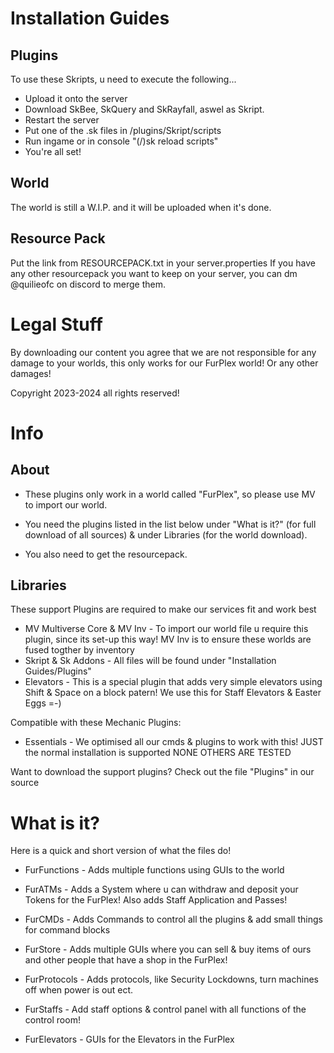 Installation Guides
============================

Plugins
-------------
To use these Skripts, u need to execute the following...
- Upload it onto the server
- Download SkBee, SkQuery and SkRayfall, aswel as Skript.
- Restart the server
- Put one of the .sk files in /plugins/Skript/scripts
- Run ingame or in console "(/)sk reload scripts"
- You're all set!

World
-------------
The world is still a W.I.P. and it will be uploaded when it's done.

Resource Pack
-------------
Put the link from RESOURCEPACK.txt in your server.properties
If you have any other resourcepack you want to keep on your server, you can dm @quilieofc on discord to merge them.

Legal Stuff
============================
By downloading our content you agree that we are not responsible for any damage to your worlds, this only works for our FurPlex world! Or any other damages!

Copyright 2023-2024 all rights reserved!

Info
============================


About
-------------

- These plugins only work in a world called "FurPlex", so please use MV to import our world.

- You need the plugins listed in the list below under "What is it?" (for full download of all sources) & under Libraries (for the world download).

- You also need to get the resourcepack.

Libraries
-------------

These support Plugins are required to make our services fit and work best
- MV Multiverse Core & MV Inv - To import our world file u require this plugin, since its set-up this way! MV Inv is to ensure these worlds are fused togther by inventory
- Skript & Sk Addons - All files will be found under "Installation Guides/Plugins" 
- Elevators - This is a special plugin that adds very simple elevators using Shift & Space on a block patern! We use this for Staff Elevators & Easter Eggs =-)

Compatible with these Mechanic Plugins:
- Essentials - We optimised all our cmds & plugins to work with this! JUST the normal installation is supported NONE OTHERS ARE TESTED

Want to download the support plugins? Check out the file "Plugins" in our source

What is it?
============================
Here is a quick and short version of what the files do!

- FurFunctions - Adds multiple functions using GUIs to the world

- FurATMs - Adds a System where u can withdraw and deposit your Tokens for the FurPlex! Also adds Staff Application and Passes!

- FurCMDs - Adds Commands to control all the plugins & add small things for command blocks

- FurStore - Adds multiple GUIs where you can sell & buy items of ours and other people that have a shop in the FurPlex!

- FurProtocols - Adds protocols, like Security Lockdowns, turn machines off when power is out ect.

- FurStaffs - Add staff options & control panel with all functions of the control room!

- FurElevators - GUIs for the Elevators in the FurPlex

